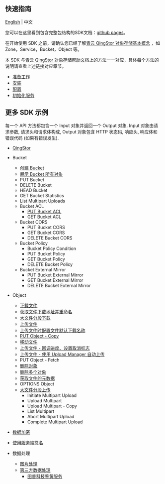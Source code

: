 ## 快速指南

[English](../README.md) | 中文

您可以在这里看到包含完整包结构的SDK文档：[github pages](https://yunify.github.io/qingstor-sdk-java/)。

在开始使用 SDK 之前，请确认您已经了解[青云 QingStor 对象存储基本概念](https://docs.qingcloud.com/qingstor/api/common/overview.html) ，如 Zone，Service，Bucket，Object 等。

本 SDK 与[青云 QingStor 对象存储帮助文档](https://docs.qingcloud.com/qingstor/api/)上的方法一一对应，具体每个方法的说明请查看上述链接对应章节。

- [准备工作](./example/prepare_zh.md)
- [安装](./example/install_zh.md)
- [配置](./example/config_zh.md)
- [初始化服务](./example/service_zh.md)

## 更多 SDK 示例

每一个 API 方法都包含一个 Input 对象并返回一个 Output 对象.
Input 对象由请求参数, 请求头和请求体构成, Output 对象包含 HTTP 状态码, 响应头, 响应体和错误代码 (如果有错误发生).

- [QingStor](./example/service_zh.md)
- Bucket
    - [创建 Bucket](./example/create_bucket_zh.md)
    - [展示 Bucket 所有对象](./example/ListObjects_zh.md)
    - PUT Bucket
    - DELETE Bucket
    - HEAD Bucket
    - GET Bucket Statistics
    - List Multipart Uploads
    - Bucket ACL
        - [PUT Bucket ACL](./example/PutACL_zh.md)
        - GET Bucket ACL
    - Bucket CORS
        - PUT Bucket CORS
        - GET Bucket CORS
        - DELETE Bucket CORS
    - Bucket Policy
        - Bucket Policy Condition
        - PUT Bucket Policy
        - GET Bucket Policy
        - DELETE Bucket Policy
    - Bucket External Mirror
        - PUT Bucket External Mirror
        - GET Bucket External Mirror
        - DELETE Bucket External Mirror

- Object

    - [下载文件](./example/download_zh.md)
    - [获取文件下载地址并重命名](./example/GetObjectUrl_zh.md)
    - [大文件分段下载](./example/GetDownObjectMulti_zh.md)
    - [上传文件](./example/upload_zh.md)
    - [上传文件时配置文件默认下载名称](./example/put_object_and_set_default_download_name_zh.md)
    - [PUT Object - Copy](./example/CopyObject.md)
    - [移动文件](./example/MoveObject_zh.md)
    - [上传文件 - 回调进度、设置取消标志](./example/UploadProgressCancellation_zh.md)
    - [上传文件 - 使用 Upload Manager 自动上传](./example/AutoUpload_zh.md)
    - PUT Object - Fetch
    - [删除对象](./example/delete_object_zh.md)
    - [删除多个对象](./example/DeleteMulitpleObjects_zh.md)
    - [获取文件的元数据](./example/metadata_zh.md)
    - OPTIONS Object
    - [大文件分段上传](./example/MultipartUpload_zh.md)
       - Initiate Multipart Upload
       - Upload Multipart
       - Upload Multipart - Copy
       - List Multipart
       - Abort Multipart Upload
       - Complete Multipart Upload
- [数据加密](./example/Encryption_zh.md)
- [使用服务端签名](./example/sign_with_server_zh.md)
- 数据处理
    - [图片处理](./example/image_process_zh.md)
    - [第三方数据处理](https://docs.qingcloud.com/qingstor/data_process/third_party/)
        - [图普科技鉴黄服务](https://docs.qingcloud.com/qingstor/data_process/third_party/tupu_porn.html)

